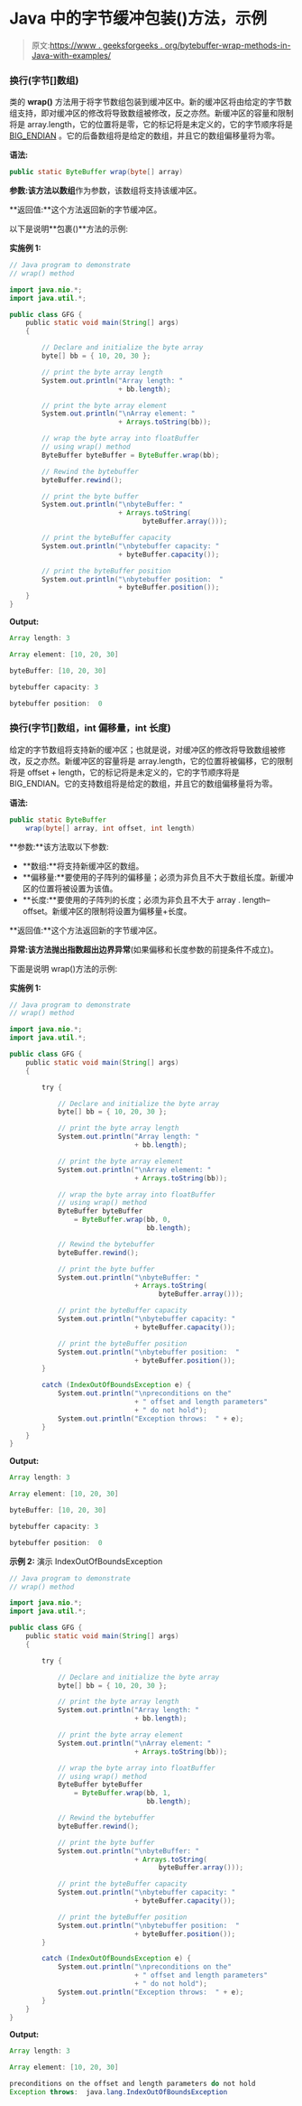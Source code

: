 # Java 中的字节缓冲包装()方法，示例

> 原文:[https://www . geeksforgeeks . org/bytebuffer-wrap-methods-in-Java-with-examples/](https://www.geeksforgeeks.org/bytebuffer-wrap-methods-in-java-with-examples/)

### 换行(字节[]数组)

类的 **wrap()** 方法用于将字节数组包装到缓冲区中。新的缓冲区将由给定的字节数组支持，即对缓冲区的修改将导致数组被修改，反之亦然。新缓冲区的容量和限制将是 array.length，它的位置将是零，它的标记将是未定义的，它的字节顺序将是 [BIG_ENDIAN](https://www.geeksforgeeks.org/little-and-big-endian-mystery/) 。它的后备数组将是给定的数组，并且它的数组偏移量将为零。

**语法:**

```java
public static ByteBuffer wrap(byte[] array)
```

**参数:**该方法以**数组**作为参数，该数组将支持该缓冲区。

**返回值:**这个方法返回新的字节缓冲区。

以下是说明**包裹()**方法的示例:

**实施例 1:**

```java
// Java program to demonstrate
// wrap() method

import java.nio.*;
import java.util.*;

public class GFG {
    public static void main(String[] args)
    {

        // Declare and initialize the byte array
        byte[] bb = { 10, 20, 30 };

        // print the byte array length
        System.out.println("Array length: "
                           + bb.length);

        // print the byte array element
        System.out.println("\nArray element: "
                           + Arrays.toString(bb));

        // wrap the byte array into floatBuffer
        // using wrap() method
        ByteBuffer byteBuffer = ByteBuffer.wrap(bb);

        // Rewind the bytebuffer
        byteBuffer.rewind();

        // print the byte buffer
        System.out.println("\nbyteBuffer: "
                           + Arrays.toString(
                                 byteBuffer.array()));

        // print the byteBuffer capacity
        System.out.println("\nbytebuffer capacity: "
                           + byteBuffer.capacity());

        // print the byteBuffer position
        System.out.println("\nbytebuffer position:  "
                           + byteBuffer.position());
    }
}
```

**Output:**

```java
Array length: 3

Array element: [10, 20, 30]

byteBuffer: [10, 20, 30]

bytebuffer capacity: 3

bytebuffer position:  0

```

### 换行(字节[]数组，int 偏移量，int 长度)

给定的字节数组将支持新的缓冲区；也就是说，对缓冲区的修改将导致数组被修改，反之亦然。新缓冲区的容量将是 array.length，它的位置将被偏移，它的限制将是 offset + length，它的标记将是未定义的，它的字节顺序将是 BIG_ENDIAN。它的支持数组将是给定的数组，并且它的数组偏移量将为零。

**语法:**

```java
public static ByteBuffer 
    wrap(byte[] array, int offset, int length)
```

**参数:**该方法取以下参数:

*   **数组:**将支持新缓冲区的数组。
*   **偏移量:**要使用的子阵列的偏移量；必须为非负且不大于数组长度。新缓冲区的位置将被设置为该值。
*   **长度:**要使用的子阵列的长度；必须为非负且不大于 array . length–offset。新缓冲区的限制将设置为偏移量+长度。

**返回值:**这个方法返回新的字节缓冲区。

**异常:**该方法抛出**指数超出边界异常**(如果偏移和长度参数的前提条件不成立)。

下面是说明 wrap()方法的示例:

**实施例 1:**

```java
// Java program to demonstrate
// wrap() method

import java.nio.*;
import java.util.*;

public class GFG {
    public static void main(String[] args)
    {

        try {

            // Declare and initialize the byte array
            byte[] bb = { 10, 20, 30 };

            // print the byte array length
            System.out.println("Array length: "
                               + bb.length);

            // print the byte array element
            System.out.println("\nArray element: "
                               + Arrays.toString(bb));

            // wrap the byte array into floatBuffer
            // using wrap() method
            ByteBuffer byteBuffer
                = ByteBuffer.wrap(bb, 0,
                                  bb.length);

            // Rewind the bytebuffer
            byteBuffer.rewind();

            // print the byte buffer
            System.out.println("\nbyteBuffer: "
                               + Arrays.toString(
                                     byteBuffer.array()));

            // print the byteBuffer capacity
            System.out.println("\nbytebuffer capacity: "
                               + byteBuffer.capacity());

            // print the byteBuffer position
            System.out.println("\nbytebuffer position:  "
                               + byteBuffer.position());
        }

        catch (IndexOutOfBoundsException e) {
            System.out.println("\npreconditions on the"
                               + " offset and length parameters"
                               + " do not hold");
            System.out.println("Exception throws:  " + e);
        }
    }
}
```

**Output:**

```java
Array length: 3

Array element: [10, 20, 30]

byteBuffer: [10, 20, 30]

bytebuffer capacity: 3

bytebuffer position:  0

```

**示例 2:** 演示 IndexOutOfBoundsException

```java
// Java program to demonstrate
// wrap() method

import java.nio.*;
import java.util.*;

public class GFG {
    public static void main(String[] args)
    {

        try {

            // Declare and initialize the byte array
            byte[] bb = { 10, 20, 30 };

            // print the byte array length
            System.out.println("Array length: "
                               + bb.length);

            // print the byte array element
            System.out.println("\nArray element: "
                               + Arrays.toString(bb));

            // wrap the byte array into floatBuffer
            // using wrap() method
            ByteBuffer byteBuffer
                = ByteBuffer.wrap(bb, 1,
                                  bb.length);

            // Rewind the bytebuffer
            byteBuffer.rewind();

            // print the byte buffer
            System.out.println("\nbyteBuffer: "
                               + Arrays.toString(
                                     byteBuffer.array()));

            // print the byteBuffer capacity
            System.out.println("\nbytebuffer capacity: "
                               + byteBuffer.capacity());

            // print the byteBuffer position
            System.out.println("\nbytebuffer position:  "
                               + byteBuffer.position());
        }

        catch (IndexOutOfBoundsException e) {
            System.out.println("\npreconditions on the"
                               + " offset and length parameters"
                               + " do not hold");
            System.out.println("Exception throws:  " + e);
        }
    }
}
```

**Output:**

```java
Array length: 3

Array element: [10, 20, 30]

preconditions on the offset and length parameters do not hold
Exception throws:  java.lang.IndexOutOfBoundsException

```